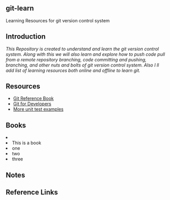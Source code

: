 ## git-learn
Learning Resources for git version control system

## Introduction

<i> This Repository is created to understand and learn the git version control system.  Along with this we will also learn and explore how to push code pull from a remote repository branching, code committing and pushing, branching, and other nuts and bolts of git version control system.  Also I ll add list of learning resources both online and offline to learn git. </i>

## Resources

- [Git Reference Book][1]
- [Git for Developers][2]
- [More unit test examples][3]

## Books

<li>
<li> This is a book
<li> one
<li> two
<li> three
</li>




## Notes 


## Reference Links

[1]: https://git-scm.com/book/en/v2.html
[2]: https://githubtraining.github.io/training-manual/#/01_getting_ready_for_class
[3]: https://github.com/hadley/testthat 
[4]: http://r-pkgs.had.co.nz/tests.html

